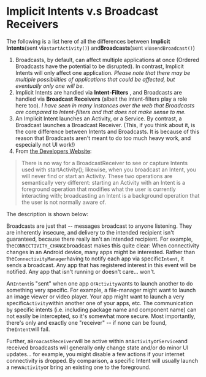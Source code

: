 

# Implicit Intents v.s Broadcast Receivers

The following is a list here of all the differences between **Implicit Intents**\(sent via`startActivity()`\) and**Broadcasts**\(sent via`sendBroadcast()`\)

1. Broadcasts, by default, can affect multiple applications at once \(Ordered Broadcasts have the potential to be disrupted\). In contrast, Implicit Intents will only affect one application.
   _Please note that there may be multiple possibilities of applications that could be affected, but eventually only one will be._
2. Implicit Intents are handled via
   **Intent-Filters**
   , and Broadcasts are handled via
   **Broadcast Receivers**
   \(albeit the intent-filters play a role here too\).
   _I have seen in many instances over the web that Broadcasts are compared to Intent-filters and that does not make sense to me._
3. An Implicit Intent launches an Activity, or a Service. By contrast, a Broadcast launches a Broadcast Receiver. \(This, if you think about it, is the core difference between Intents and Broadcasts. It is because of this reason that Broadcasts aren't meant to do too much heavy work, and especially not UI work!\)
4. From
   [the Developers Website](http://developer.android.com/reference/android/content/BroadcastReceiver.html):

> There is no way for a BroadcastReceiver to see or capture Intents used with startActivity\(\); likewise, when you broadcast an Intent, you will never find or start an Activity. These two operations are semantically very different: starting an Activity with an Intent is a foreground operation that modifies what the user is currently interacting with; broadcasting an Intent is a background operation that the user is not normally aware of.



The description is shown below:

Broadcasts are just that -- messages broadcast to anyone listening. They are inherently insecure, and delivery to the intended recipient isn't guaranteed, because there really isn't an intended recipient. For example, the`CONNECTIVITY_CHANGE`broadcast makes this quite clear: When connectivity changes in an Android device, many apps might be interested. Rather than the`ConnectivityManager`having to notify each app via specific`Intent`, it sends a broadcast. Any app that has registered interest in this event will be notified. Any app that isn't running or doesn't care... won't.

An`Intent`is "sent" when one app or`Activity`wants to launch another to do something very specific. For example, a file-manager might want to launch an image viewer or video player. Your app might want to launch a very specific`Activity`within another one of your apps, etc. The communication by specific intents \(i.e. including package name and component name\) can not easily be intercepted, so it's somewhat more secure. Most importantly, there's only and exactly one "receiver" -- if none can be found, the`Intent`will fail.

Further, a`BroacastReceiver`will be active within an`Activity`or`Service`and received broadcasts will generally only change state and/or do minor UI updates... for example, you might disable a few actions if your internet connectivity is dropped. By comparison, a specific Intent will usually launch a new`Activity`or bring an existing one to the foreground.

